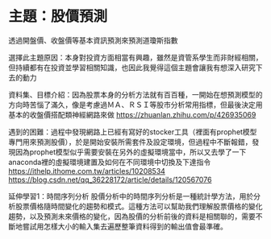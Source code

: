 <h1>主題：股價預測</h1>
透過開盤價、收盤價等基本資訊預測來預測道瓊斯指數

選擇此主題原因：本身對投資方面相當有興趣，雖然是資管系學生而非財經相關，但持續都有在投資並學習相關知識，也因此我覺得這個主題會讓我有想深入研究下去的動力

資料集、目標介紹：因為股票本身的分析方法就有百百種，一開始在想預測模型的方向時苦惱了滿久，像是考慮過ＭＡ、ＲＳＩ等股市分析常用指標，但最後決定用基本的收盤價搭配類神經網路來做
https://zhuanlan.zhihu.com/p/426935069

遇到的困難：過程中發現網路上已經有寫好的stocker工具（裡面有prophet模型專門用來預測股價），於是開始安裝所需套件及設定環境，但過程中不斷報錯，發現因為prophet模型似乎需要安裝在另外的虛擬環境當中，所以又去學了一下anaconda裡的虛擬環境建置及如何在不同環境中切換及下達指令
https://ithelp.ithome.com.tw/articles/10208534
https://blog.csdn.net/qq_36228172/article/details/120567076

延伸學習1：時間序列分析
股價分析中的時間序列分析是一種統計學方法，用於分析股票價格隨時間變化的趨勢和模式。這種方法可以幫助我們理解股票價格的變化趨勢，以及預測未來價格的變化，因為股價的分析前後的資料是相關聯的，需要不斷地嘗試用怎樣大小的輸入集去遍歷整筆資料得到的輸出值會最準確。
